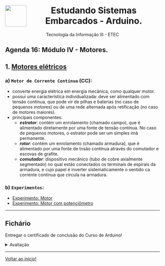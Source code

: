 <div align="center">
<a href="https://github.com/monicaquintal" target="_blank"><img align="left" height="70" src="https://cdn.jsdelivr.net/gh/devicons/devicon/icons/arduino/arduino-original-wordmark.svg" /></a>
</a>
<h1>Estudando Sistemas Embarcados - Arduino.</h1>
<p>Tecnologia da Informação III - ETEC</p>
</div>

<div id="agendas14e15">
<h2>Agenda 16: Módulo IV - Motores.</h2>
</div>

## 1. [Motores elétricos](https://www.youtube.com/watch?v=JWkfyPr82PQ&t=4s)

### a) `Motor de Corrente Contínua` (CC):

- converte energia elétrica em energia mecânica, como qualquer motor.
- possui uma característica individualizada: deve ser alimentado com tensão contínua, que pode vir de pilhas e baterias (no caso de pequenos motores) ou de uma rede alternada após retificação (no caso de motores maiores).
- principais componentes:
  - ***estrator***: contém um enrolamento (chamado campo), que é alimentado diretamente por uma fonte de tensão contínua. No caso de pequenos motores, o estrator pode ser um simples ímã permanente.
  - ***rotor***: contém um enrolamento (chamado armadura), que é alimentado por uma fonte de tnsão contínua através do comutador e escovas de grafite.
  - ***comutador***: dispositivo mecânico (tubo de cobre axialmente segmentado) no qual estão conectados os terminais de espirais da armadura, e cujo papel é inverter sistematicamente o sentido ca corrente contínua que circula na armadura.

### b) `Experimentos`:

- [Experimento: Motor](https://youtu.be/GeriN5P5NV8)
- [Experimento: Motor com potenciômetro](https://youtu.be/TUqSKYsBw7M)

---

## Fichário

Entregar o certificado de conclusão do Curso de Arduino!

<details>
<summary>Avaliação</summary>
<br>

Desenvolver um projeto, utilizando o Arduino UNO que respeite as seguintes condições:
1. acionar um alarme sonoro e luminoso quando a temperatura do ambiente ultrapassar 30°C.
2. devemos utilizar um sensor NTC para realizar a leitura da temperatura.
3. o alarme luminoso será realizado através de um LED, ou seja, toda vez que a temperatura ultrapassar 30°C, o LED acende.
4. o alarme sonoro deverá ser realizado por um buzzer, ou seja, toda vez que a temperatura ultrapassar 30°C, o buzzer acionará.

> Levando em consideração o projeto e o hardware do Arduino UNO, responda se a afirmação é Verdadeira (V) ou Falsa (F).

1. Utilizamos para trazer a informação de temperatura do NTC uma entrada digital.
> Falso.
Parabéns, sua reposta está correta, pois utilizamos para trazer a informação de temperatura do NTC uma entrada digital
A resposta correta é 'Falso'.

2. Para acionar o LED podemos utilizar qualquer pino de saída digital, como por exemplo, o pino 13.
> Verdadeiro.
Parabéns, sua reposta está correta, pois para acionar o LED podemos utilizar qualquer pino de saída digital, como por exemplo o pino 13.
A resposta correta é 'Verdadeiro'.

3. Para acionar o buzzer numa certa frequência podemos utilizar qualquer pino de saída digital, como por exemplo, o pino 8.
> Falso.
Parabéns, sua reposta está correta, pois para acionar o buzzer numa certa frequência podemos utilizar qualquer pino de saída digital, como por exemplo o pino 8.
A resposta correta é 'Falso'.

4. Temos que inserir um resistor em série com o LED para limitar a corrente elétrica.
> Verdadeiro.
Parabéns, sua reposta está correta, pois temos que inserir um resistor em série com o led para limitar a corrente elétrica.
A resposta correta é 'Verdadeiro'.

5. Quando desejamos ler a tensão no sensor de temperatura do projeto proposto, devemos utilizar o seguinte comando:
> analogRead
Parabéns, sua reposta está correta, pois quando desejamos ler a tensão no sensor de temperatura do projeto proposto, devemos utilizar o comando analogRead.

6. No projeto proposto devemos acionar o Led quando a temperatura ultrapassar o limite de 30°C. O comando para acender o Led é denominado de:
> digitalWrite 
Parabéns, sua reposta está correta, pois no projeto proposto devemos acionar o Led quando a temperatura ultrapassar o limite de 30°C. O comando para acender o Led é denominado digitalWrite.

7. No projeto de acionamento do alarme sonoro, temos que enviar uma frequência para acionar o buzzer. O comando utilizado para esse acionamento é:
> tone
Parabéns, sua reposta está correta, pois no projeto de acionamento do alarme sonoro, temos que enviar uma frequência para acionar o buzzer. O comando utilizado para esse acionamento é tone.

8. Nesse projeto devemos criar uma situação que verifique se o alarme vai ser acionado ou não. O comando que produz essa condição é:
> if
Parabéns, sua reposta está correta, pois nesse projeto devemos criar uma situação que verifique se o alarme vai ser acionado ou não. O comando que produz essa condição é if.

9. Levando em consideração as linhas de código do programa do Arduino UNO, preencha as lacunas:

int le = 0;
int temp = 0;
const int led = 12;
const int buzzer = 5;

void _______ ()
{
   pinMode ( led , _______ );
   pinMode ( buzzer , _______ );
}
void loop()
{
   le = _______(A0);
   temp  =  ( le * 0,064 ) + 8;
   _______ ( temp > 30 )
   {
      digitalWrite ( led , _______ );
      _______ ( 5, 1000, 1000 );
   } else
   {
      digitalWrite ( led , _______ );
      _______ ( 5, 0000, 1000 );

   }
}

> setup, OUTPUT, OUTPUT, analogRead, if, HIGH, tone, LOW, tone

</details>

---

[Voltar ao início!](https://github.com/monicaquintal)